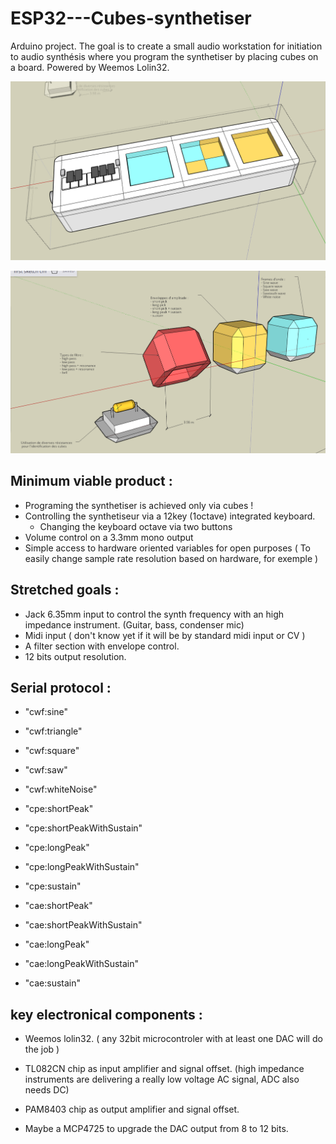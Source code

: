 # ESP32---Cubes-synthetiser
Arduino project. The goal is to create a small audio workstation for initiation to audio synthésis where you program the synthetiser by placing cubes on a board. Powered by Weemos Lolin32.

![board view](https://github.com/xLeDocteurx/ESP32---Cubes-synthetiser/blob/master/git/Screenshot%20from%202019-07-28%2020-21-12.png)

![cubes view](https://github.com/xLeDocteurx/ESP32---Cubes-synthetiser/blob/master/git/Screenshot%20from%202019-07-31%2021-26-38.png)

## Minimum viable product :
- Programing the synthetiser is achieved only via cubes !
- Controlling the synthetiseur via a 12key (1octave) integrated keyboard.
  + Changing the keyboard octave via two buttons
- Volume control on a 3.3mm mono output
- Simple access to hardware oriented variables for open purposes ( To easily change sample rate resolution based on hardware, for exemple )

## Stretched goals :
- Jack 6.35mm input to control the synth frequency with an high impedance instrument. (Guitar, bass, condenser mic)
- Midi input ( don't know yet if it will be by standard midi input or CV )
- A filter section with envelope control.
- 12 bits output resolution.

## Serial protocol :
- "cwf:sine"
- "cwf:triangle"
- "cwf:square"
- "cwf:saw"
- "cwf:whiteNoise"

- "cpe:shortPeak"
- "cpe:shortPeakWithSustain"
- "cpe:longPeak"
- "cpe:longPeakWithSustain"
- "cpe:sustain"

- "cae:shortPeak"
- "cae:shortPeakWithSustain"
- "cae:longPeak"
- "cae:longPeakWithSustain"
- "cae:sustain"



## key electronical components :
- Weemos lolin32. ( any 32bit microcontroler with at least one DAC will do the job )
- TL082CN chip as input amplifier and signal offset. (high impedance instruments are delivering a really low voltage AC signal, ADC also needs DC)
- PAM8403 chip as output amplifier and signal offset.

- Maybe a MCP4725 to upgrade the DAC output from 8 to 12 bits.
